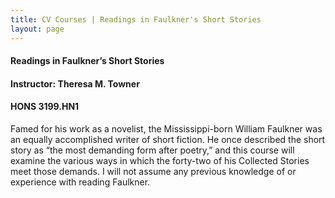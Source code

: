 ```yaml
---
title: CV Courses | Readings in Faulkner's Short Stories
layout: page
---
```


#### Readings in Faulkner’s Short Stories
#### Instructor: Theresa M. Towner
#### HONS 3199.HN1

Famed for his work as a novelist, the Mississippi-born William Faulkner was an equally accomplished writer of short fiction.  He once described the short story as “the most demanding form after poetry,” and this course will examine the various ways in which the forty-two of his Collected Stories meet those demands.  I will not assume any previous knowledge of or experience with reading Faulkner.
